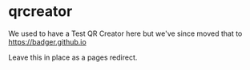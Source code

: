 # qrcreator

We used to have a Test QR Creator here but we've since moved that to https://badger.github.io

Leave this in place as a pages redirect.